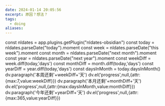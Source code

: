 ```yaml
---
date: 2024-01-14 20:05:56
excerpt: 原因？想法？
tags:
  - doing
aliases:
---
```

const nldates = app.plugins.getPlugin("nldates-obsidian") const today = nldates.parseDate("today").moment const week = nldates.parseDate("this week").moment const month = nldates.parseDate("next month").moment const year = nldates.parseDate("next year").moment const weekDiff = week.diff(today,'days') const monthDiff = month.diff(today,'days') const yearDiff = year.diff(today,'days') const daysInMonth = today.daysInMonth() dv.paragraph('本周还剩<span class="stress">'+weekDiff+'</span>天') dv.el('progress',null,{attr:{max:7,value:weekDiff}}) dv.paragraph('本月还剩<span class="stress">'+monthDiff+'</span>天') dv.el('progress',null,{attr:{max:daysInMonth,value:monthDiff}}) dv.paragraph('今年还剩<span class="stress">'+yearDiff+'</span>天') dv.el('progress',null,{attr:{max:365,value:yearDiff}})